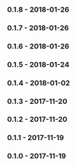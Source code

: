 ### 0.1.8 - 2018-01-26
### 0.1.7 - 2018-01-26
### 0.1.6 - 2018-01-26
### 0.1.5 - 2018-01-24
### 0.1.4 - 2018-01-02
### 0.1.3 - 2017-11-20
### 0.1.2 - 2017-11-20
### 0.1.1 - 2017-11-19
### 0.1.0 - 2017-11-19
